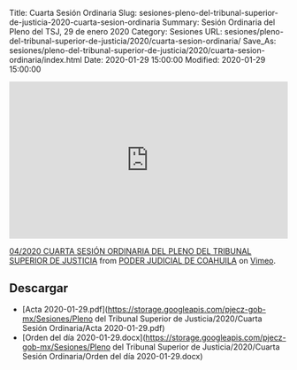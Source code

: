 Title: Cuarta Sesión Ordinaria
Slug: sesiones-pleno-del-tribunal-superior-de-justicia-2020-cuarta-sesion-ordinaria
Summary: Sesión Ordinaria del Pleno del TSJ, 29 de enero 2020
Category: Sesiones
URL: sesiones/pleno-del-tribunal-superior-de-justicia/2020/cuarta-sesion-ordinaria/
Save_As: sesiones/pleno-del-tribunal-superior-de-justicia/2020/cuarta-sesion-ordinaria/index.html
Date: 2020-01-29 15:00:00
Modified: 2020-01-29 15:00:00


<div style="padding:56.25% 0 0 0;position:relative;"><iframe src="https://player.vimeo.com/video/388028087" style="position:absolute;top:0;left:0;width:100%;height:100%;" frameborder="0" allow="autoplay; fullscreen" allowfullscreen></iframe></div><script src="https://player.vimeo.com/api/player.js"></script>
<p><a href="https://vimeo.com/388028087">04/2020 CUARTA SESI&Oacute;N ORDINARIA DEL PLENO DEL TRIBUNAL SUPERIOR DE JUSTICIA</a> from <a href="https://vimeo.com/user103229504">PODER JUDICIAL DE COAHUILA</a> on <a href="https://vimeo.com">Vimeo</a>.</p>



## Descargar


* [Acta 2020-01-29.pdf](https://storage.googleapis.com/pjecz-gob-mx/Sesiones/Pleno del Tribunal Superior de Justicia/2020/Cuarta Sesión Ordinaria/Acta 2020-01-29.pdf)
* [Orden del día 2020-01-29.docx](https://storage.googleapis.com/pjecz-gob-mx/Sesiones/Pleno del Tribunal Superior de Justicia/2020/Cuarta Sesión Ordinaria/Orden del día 2020-01-29.docx)


